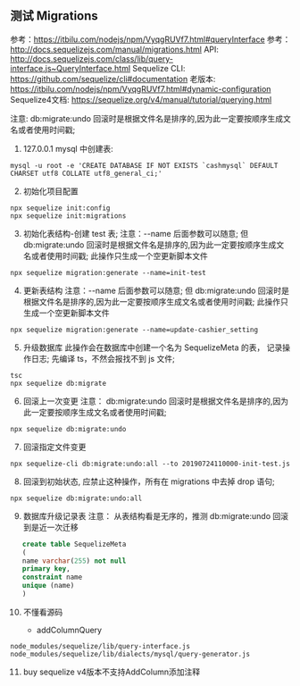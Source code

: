 ## 测试 Migrations

参考：https://itbilu.com/nodejs/npm/VyqgRUVf7.html#queryInterface
参考：http://docs.sequelizejs.com/manual/migrations.html
API: http://docs.sequelizejs.com/class/lib/query-interface.js~QueryInterface.html
Sequelize CLI: https://github.com/sequelize/cli#documentation
老版本: https://itbilu.com/nodejs/npm/VyqgRUVf7.html#dynamic-configuration
Sequelize4文档: https://sequelize.org/v4/manual/tutorial/querying.html

注意: db:migrate:undo 回滚时是根据文件名是排序的,因为此一定要按顺序生成文名或者使用时间戳;

1. 127.0.0.1 mysql 中创建表:

```
mysql -u root -e 'CREATE DATABASE IF NOT EXISTS `cashmysql` DEFAULT CHARSET utf8 COLLATE utf8_general_ci;'

```

2. 初始化项目配置

```
npx sequelize init:config
npx sequelize init:migrations
```

3. 初始化表结构-创建 test 表;
   注意：--name 后面参数可以随意; 但 db:migrate:undo 回滚时是根据文件名是排序的,因为此一定要按顺序生成文名或者使用时间戳;
   此操作只生成一个空更新脚本文件

```
npx sequelize migration:generate --name=init-test
```

4. 更新表结构
   注意：--name 后面参数可以随意; 但 db:migrate:undo 回滚时是根据文件名是排序的,因为此一定要按顺序生成文名或者使用时间戳;
   此操作只生成一个空更新脚本文件

```
npx sequelize migration:generate --name=update-cashier_setting
```

5. 升级数据库
   此操作会在数据库中创建一个名为 SequelizeMeta 的表， 记录操作日志;
   先编译 ts，不然会报找不到 js 文件;

```
tsc
npx sequelize db:migrate
```

6. 回滚上一次变更
   注意： db:migrate:undo 回滚时是根据文件名是排序的,因为此一定要按顺序生成文名或者使用时间戳;

```
npx sequelize db:migrate:undo
```

7. 回滚指定文件变更

```
npx sequelize-cli db:migrate:undo:all --to 20190724110000-init-test.js
```

8. 回滚到初始状态, 应禁止这种操作，所有在 migrations 中去掉 drop 语句;

```
npx sequelize db:migrate:undo:all
```

9. 数据库升级记录表
   注意： 从表结构看是无序的，推测 db:migrate:undo 回滚到是近一次迁移

```sql
   create table SequelizeMeta
   (
   name varchar(255) not null
   primary key,
   constraint name
   unique (name)
   )
```

10. 不懂看源码

    - addColumnQuery

```
node_modules/sequelize/lib/query-interface.js
node_modules/sequelize/lib/dialects/mysql/query-generator.js
```
11. buy
sequelize v4版本不支持AddColumn添加注释